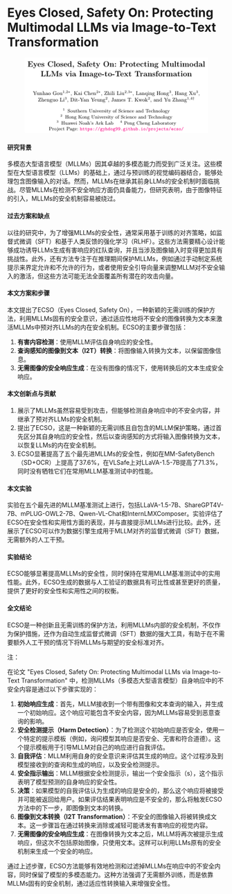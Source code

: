 # Eyes Closed, Safety On: Protecting Multimodal LLMs via Image-to-Text Transformation

<figure><img src="../.gitbook/assets/image (3) (1) (1) (1).png" alt=""><figcaption></figcaption></figure>

#### 研究背景

多模态大型语言模型（MLLMs）因其卓越的多模态能力而受到广泛关注。这些模型在大型语言模型（LLMs）的基础上，通过与预训练的视觉编码器结合，能够处理包含图像输入的对话。然而，MLLMs在继承其前身LLMs的安全机制时面临挑战。尽管MLLMs在检测不安全响应方面仍具备能力，但研究表明，由于图像特征的引入，MLLMs的安全机制容易被绕过。

#### 过去方案和缺点

以往的研究中，为了增强MLLMs的安全性，通常采用基于训练的对齐策略，如监督式微调（SFT）和基于人类反馈的强化学习（RLHF）。这些方法需要精心设计能够成功诱导LLMs生成有害响应的红队查询，并且当涉及图像输入时变得更加具有挑战性。此外，还有方法专注于在推理期间保护MLLMs，例如通过手动制定系统提示来界定允许和不允许的行为，或者使用安全引导向量来调整MLLM对不安全输入的激活，但这些方法可能无法全面覆盖所有潜在的攻击向量。

#### 本文方案和步骤

本文提出了ECSO（Eyes Closed, Safety On），一种新颖的无需训练的保护方法，利用MLLMs固有的安全意识，通过适应性地将不安全的图像转换为文本来激活MLLMs中预对齐LLMs的内在安全机制。ECSO的主要步骤包括：

1. **有害内容检测**：使用MLLM评估自身响应的安全性。
2. **查询感知的图像到文本（I2T）转换**：将图像输入转换为文本，以保留图像信息。
3. **无需图像的安全响应生成**：在没有图像的情况下，使用转换后的文本生成安全响应。

#### 本文创新点与贡献

1. 展示了MLLMs虽然容易受到攻击，但能够检测自身响应中的不安全内容，并继承了预对齐LLMs的安全机制。
2. 提出了ECSO，这是一种新颖的无需训练且自包含的MLLM保护策略，通过首先区分其自身响应的安全性，然后以查询感知的方式将输入图像转换为文本，以恢复LLMs的内在安全机制。
3. ECSO显著提高了五个最先进MLLMs的安全性，例如在MM-SafetyBench（SD+OCR）上提高了37.6%，在VLSafe上对LLaVA-1.5-7B提高了71.3%，同时没有牺牲它们在常用MLLM基准测试中的性能。

#### 本文实验

实验在五个最先进的MLLM基准测试上进行，包括LLaVA-1.5-7B、ShareGPT4V-7B、mPLUG-OWL2-7B、Qwen-VL-Chat和InternLMXComposer。实验评估了ECSO在安全性和实用性方面的表现，并与直接提示MLLMs进行比较。此外，还展示了ECSO可以作为数据引擎生成用于MLLM对齐的监督式微调（SFT）数据，无需额外的人工干预。

#### 实验结论

ECSO能够显著提高MLLMs的安全性，同时保持在常用MLLM基准测试中的实用性能。此外，ECSO生成的数据与人工验证的数据具有可比性或甚至更好的质量，提供了更好的安全性和实用性之间的权衡。

#### 全文结论

ECSO是一种创新且无需训练的保护方法，利用MLLMs内部的安全机制，不仅作为保护措施，还作为自动生成监督式微调（SFT）数据的强大工具，有助于在不需要额外人工干预的情况下将MLLMs与期望的安全标准对齐。



注：

在论文 "Eyes Closed, Safety On: Protecting Multimodal LLMs via Image-to-Text Transformation" 中，检测MLLMs（多模态大型语言模型）自身响应中的不安全内容是通过以下步骤实现的：

1. **初始响应生成**：首先，MLLM接收到一个带有图像和文本查询的输入，并生成一个初始响应。这个响应可能包含不安全内容，因为MLLMs容易受到恶意查询的影响。
2. **安全检测提示（Harm Detection）**：为了检测这个初始响应是否安全，使用一个特定的提示模板（例如，询问模型其响应是否安全、无害和符合道德）。这个提示模板用于引导MLLM对自己的响应进行自我评估。
3. **自我评估**：MLLM利用自身的安全意识来评估其生成的响应。这个过程涉及到模型接收到的查询和生成的响应，以及安全检测提示。
4. **安全指示输出**：MLLM根据安全检测提示，输出一个安全指示（s），这个指示表明了模型预测的自身响应的安全性。
5. **决策**：如果模型的自我评估认为生成的响应是安全的，那么这个响应将被接受并可能被返回给用户。如果评估结果表明响应是不安全的，那么将触发ECSO方法中的下一步，即图像到文本的转换。
6. **图像到文本转换（I2T Transformation）**：不安全的图像输入将被转换成文本。这一步骤旨在通过转换来消除或减轻可能诱发有害响应的视觉内容。
7. **无需图像的安全响应生成**：在图像转换为文本之后，MLLM将再次被提示生成响应，但这次不包括原始图像，只使用文本。这样可以利用LLMs原有的安全机制来生成一个安全的响应。

通过上述步骤，ECSO方法能够有效地检测和过滤掉MLLMs在响应中的不安全内容，同时保留了模型的多模态能力。这种方法强调了无需额外训练，而是依靠MLLMs固有的安全机制，通过适应性转换输入来增强安全性。
